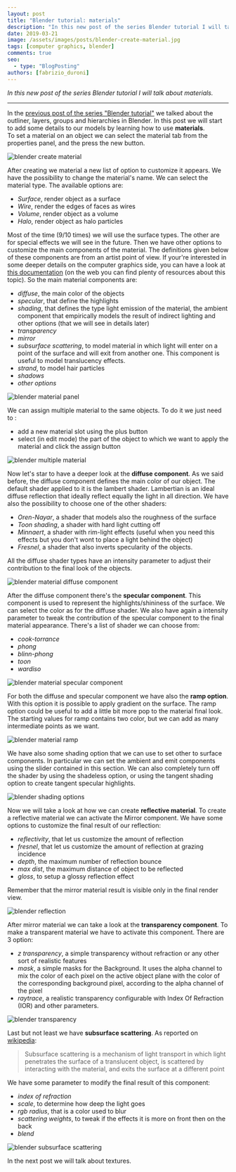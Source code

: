 ```yaml
---
layout: post
title: "Blender tutorial: materials"
description: "In this new post of the series Blender tutorial I will talk about materials."
date: 2019-03-21
image: /assets/images/posts/blender-create-material.jpg
tags: [computer graphics, blender]
comments: true
seo:
  - type: "BlogPosting"
authors: [fabrizio_duroni]
---
```


*In this new post of the series Blender tutorial I will talk about materials.*

---

In the [previous post of the series "Blender tutorial"](/2018/10/18/blender-tutorial-6-outliner-layers-groups-hierarchies-scenes.html) we talked about the outliner, layers, groups and 
hierarchies in Blender. In this post we will start to add some details to our models by learning how to use **materials**.  
To set a material on an object we can select the material tab from the properties panel, and the press the new button.

![blender create material](/assets/images/posts/blender-create-material.jpg "blender create material")

After creating we material a new list of option to customize it appears. We have the possibility to change the material's name. We can select the material type. The available options are:

* *Surface*, render object as a surface
* *Wire*, render the edges of faces as wires
* *Volume*, render object as a volume
* *Halo*, render object as halo particles

Most of the time (9/10 times) we will use the surface types. The other are for special effects we will see in the future. Then we have other options to customize the main components of the material. The definitions given below of these components are from an artist point of view. If your're interested in some deeper details on the computer graphics side, you can have a look at [this documentation](https://www.cs.uic.edu/~jbell/CourseNotes/ComputerGraphics/LightingAndShading.html "Lighting computer graphics")
(on the web you can find plenty of resources about this topic). So the main material components are:

* *diffuse*, the main color of the objects
* *specular*, that define the highlights
* *shading*, that defines the type light emission of the material, the ambient component that empirically models the 
result of indirect lighting and other options (that we will see in details later)
* *transparency*
* *mirror*
* *subsurface scattering*, to model material in which light will enter on a point of the surface and will exit from 
another one. This component is useful to model translucency effects.
* *strand*, to model hair particles
* *shadows*
* *other options*

![blender material panel](/assets/images/posts/blender-material-panel.jpg "blender material panel")

We can assign multiple material to the same objects. To do it we just need to :

* add a new material slot using the plus button
* select (in edit mode) the part of the object to which we want to apply the material and click the assign button 

![blender multiple material](/assets/images/posts/blender-multiple-material.jpg "blender multiple material")

Now let's star to have a deeper look at the **diffuse component**. As we said before, the diffuse component defines the 
main color of our object. The default shader applied to it is the lambert shader. Lambertian is an ideal diffuse 
reflection that ideally reflect equally the light in all direction. We have also the possibility to choose one of the
 other shaders:

 * *Oren-Nayar*, a shader that models also the roughness of the surface
 * *Toon shading*, a shader with hard light cutting off 
 * *Minnaert*, a shader with rim-light effects (useful when you need this effects but you don't wont to place a
  light behind the object)
 * *Fresnel*, a shader that also inverts specularity of the objects.

 All the diffuse shader types have an intensity parameter to adjust their contribution to the final look of the objects.

![blender material diffuse component](/assets/images/posts/blender-material-diffuse-component.jpg "blender material diffuse component")

After the diffuse component there's the **specular component**. This component is used to represent the 
highlights/shininess of the surface. We can select the color as for the diffuse shader. We also have again a 
intensity parameter to tweak the contribution of the specular component to the final material appearance. There's a 
list of shader we can choose from:

* *cook-torrance*
* *phong*
* *blinn-phong*
* *toon*
* *wardiso*

![blender material specular component](/assets/images/posts/blender-material-specular-component.jpg "blender material specular component")

For both the diffuse and specular component we have also the **ramp option**. With this option it is possible to apply gradient on the surface. The ramp option could be useful to add a little bit more pop to the material final look. The starting values for ramp contains two color, but we can add as many intermediate points as we want.

![blender material ramp](/assets/images/posts/blender-material-ramp.jpg "blender material ramp")

We have also some shading option that we can use to set other to surface components. In particular we can set the ambient and emit components using the slider contained in this section. We can also completely turn off the shader by
 using the shadeless option, or using the tangent shading option to create tangent specular highlights.

![blender shading options](/assets/images/posts/blender-shading-options.jpg "blender shading options")

Now we will take a look at how we can create **reflective material**. To create a reflective material we can activate the
 Mirror component. We have some options to customize the final result of our reflection:

* *reflectivity*, that let us customize the amount of reflection
* *fresnel*, that let us customize the amount of reflection at grazing incidence
* *depth*, the maximum number of reflection bounce
* *max dist*, the maximum distance of object to be reflected
* *gloss*, to setup a glossy reflection effect

Remember that the mirror material result is visible only in the final render view.

![blender reflection](/assets/images/posts/blender-reflection.jpg "blender reflection")

After mirror material we can take a look at the **transparency component**. To make a transparent material we have to 
activate this component. There are 3 option:

* *z transparency*, a simple transparency without refraction or any other sort of realistic features
* *mask*, a simple masks for the Background. It uses the alpha channel to mix the color of each pixel on the active 
object plane with the color of the corresponding background pixel, according to the alpha channel of the pixel
* *raytrace*, a realistic transparency configurable with Index Of Refraction (IOR) and other parameters.

![blender transparency](/assets/images/posts/blender-transparency.jpg "blender transparency")

Last but not least we have **subsurface scattering**. As reported on [wikipedia](https://en.wikipedia.org/wiki/Subsurface_scattering "Subsurface scattering"):

> Subsurface scattering is a mechanism of light transport in which light penetrates the surface of a translucent object, is scattered by interacting with the material, and exits the surface at a different point

We have some parameter to modify the final result of this component:

* *index of refraction*
* *scale*, to determine how deep the light goes
* *rgb radius*, that is a color used to blur
* *scattering weights*, to tweak if the effects it is more on front then on the back
* *blend*

![blender subsurface scattering](/assets/images/posts/blender-subsurface-scattering.jpg "blender subsurface scattering")

In the next post we will talk about textures.
